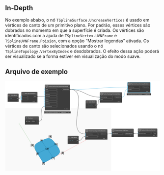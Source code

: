 <!--- Autodesk.DesignScript.Geometry.TSpline.TSplineSurface.UncreaseVertices --->
<!--- UCHS6CZOTWQLL24MRS4TPZS4UDBURP3SZIIW4TRSPQVRTMYBAVVA --->
## In-Depth
No exemplo abaixo, o nó `TSplineSurface.UncreaseVertices` é usado em vértices de canto de um primitivo plano. Por padrão, esses vértices são dobrados no momento em que a superfície é criada. Os vértices são identificados com a ajuda de `TSplineVertex.UVNFrame` e `TSplineUVNFrame.Poision`, com a opção “Mostrar legendas” ativada. Os vértices de canto são selecionados usando o nó `TSplineTopology.VertexByIndex` e desdobrados. O efeito dessa ação poderá ser visualizado se a forma estiver em visualização do modo suave.

## Arquivo de exemplo

![Example](./UCHS6CZOTWQLL24MRS4TPZS4UDBURP3SZIIW4TRSPQVRTMYBAVVA_img.jpg)
